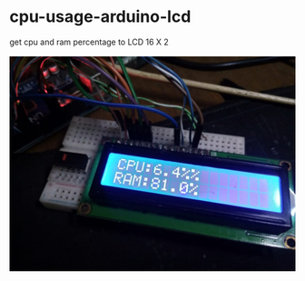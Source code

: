 # cpu-usage-arduino-lcd
get cpu and ram percentage to LCD 16 X 2
<br>
<br>
<img src="https://github.com/Rakhmadi/cpu-usage-arduino-lcd/blob/main/img.jpeg">

